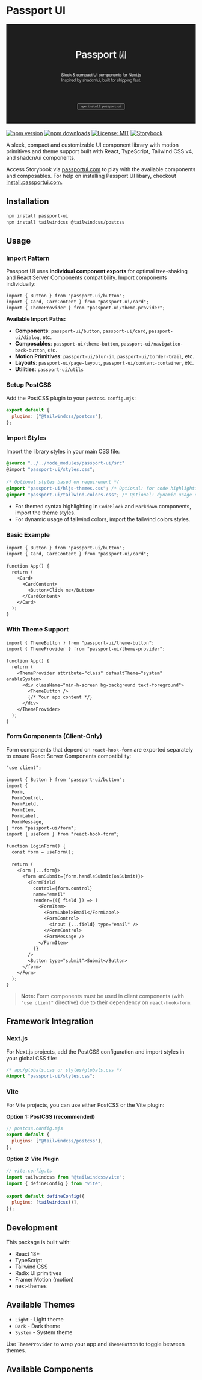 # Passport UI

![Passport UI](./src/images/open_graph@2x.png)

[![npm version](https://badge.fury.io/js/passport-ui.svg)](https://badge.fury.io/js/passport-ui)
[![npm downloads](https://img.shields.io/npm/dm/passport-ui.svg)](https://www.npmjs.com/package/passport-ui)
[![License: MIT](https://img.shields.io/badge/License-MIT-yellow.svg)](https://opensource.org/licenses/MIT)
[![Storybook](https://img.shields.io/badge/Storybook-Docs-ff4785.svg)](https://passportui.com)

A sleek, compact and customizable UI component library with motion primitives and theme support built with React, TypeScript, Tailwind CSS v4, and shadcn/ui components.

Access Storybook via [passportui.com](https://passportui.com) to play with the available components and composables. For help on installing Passport UI libary, checkout [install.passportui.com](https://install.passportui.com).

## Installation

```bash
npm install passport-ui
npm install tailwindcss @tailwindcss/postcss
```

## Usage

### Import Pattern

Passport UI uses **individual component exports** for optimal tree-shaking and React Server Components compatibility. Import components individually:

```tsx
import { Button } from "passport-ui/button";
import { Card, CardContent } from "passport-ui/card";
import { ThemeProvider } from "passport-ui/theme-provider";
```

**Available Import Paths:**

- **Components**: `passport-ui/button`, `passport-ui/card`, `passport-ui/dialog`, etc.
- **Composables**: `passport-ui/theme-button`, `passport-ui/navigation-back-button`, etc.
- **Motion Primitives**: `passport-ui/blur-in`, `passport-ui/border-trail`, etc.
- **Layouts**: `passport-ui/page-layout`, `passport-ui/content-container`, etc.
- **Utilities**: `passport-ui/utils`

### Setup PostCSS

Add the PostCSS plugin to your `postcss.config.mjs`:

```js
export default {
  plugins: ["@tailwindcss/postcss"],
};
```

### Import Styles

Import the library styles in your main CSS file:

```css
@source "../../node_modules/passport-ui/src"
@import "passport-ui/styles.css";

/* Optional styles based on requirement */
@import "passport-ui/hljs-themes.css"; /* Optional: for code highlighting */
@import "passport-ui/tailwind-colors.css"; /* Optional: dynamic usage of tailwind colors */
```

- For themed syntax highlighting in `CodeBlock` and `Markdown` components, import the theme styles.
- For dynamic usage of tailwind colors, import the tailwind colors styles.

### Basic Example

```tsx
import { Button } from "passport-ui/button";
import { Card, CardContent } from "passport-ui/card";

function App() {
  return (
    <Card>
      <CardContent>
        <Button>Click me</Button>
      </CardContent>
    </Card>
  );
}
```

### With Theme Support

```tsx
import { ThemeButton } from "passport-ui/theme-button";
import { ThemeProvider } from "passport-ui/theme-provider";

function App() {
  return (
    <ThemeProvider attribute="class" defaultTheme="system" enableSystem>
      <div className="min-h-screen bg-background text-foreground">
        <ThemeButton />
        {/* Your app content */}
      </div>
    </ThemeProvider>
  );
}
```

### Form Components (Client-Only)

Form components that depend on `react-hook-form` are exported separately to ensure React Server Components compatibility:

```tsx
"use client";

import { Button } from "passport-ui/button";
import {
  Form,
  FormControl,
  FormField,
  FormItem,
  FormLabel,
  FormMessage,
} from "passport-ui/form";
import { useForm } from "react-hook-form";

function LoginForm() {
  const form = useForm();

  return (
    <Form {...form}>
      <form onSubmit={form.handleSubmit(onSubmit)}>
        <FormField
          control={form.control}
          name="email"
          render={({ field }) => (
            <FormItem>
              <FormLabel>Email</FormLabel>
              <FormControl>
                <input {...field} type="email" />
              </FormControl>
              <FormMessage />
            </FormItem>
          )}
        />
        <Button type="submit">Submit</Button>
      </form>
    </Form>
  );
}
```

> **Note:** Form components must be used in client components (with `"use client"` directive) due to their dependency on `react-hook-form`.

## Framework Integration

### Next.js

For Next.js projects, add the PostCSS configuration and import styles in your global CSS file:

```css
/* app/globals.css or styles/globals.css */
@import "passport-ui/styles.css";
```

### Vite

For Vite projects, you can use either PostCSS or the Vite plugin:

**Option 1: PostCSS (recommended)**

```js
// postcss.config.mjs
export default {
  plugins: ["@tailwindcss/postcss"],
};
```

**Option 2: Vite Plugin**

```js
// vite.config.ts
import tailwindcss from "@tailwindcss/vite";
import { defineConfig } from "vite";

export default defineConfig({
  plugins: [tailwindcss()],
});
```

## Development

This package is built with:

- React 18+
- TypeScript
- Tailwind CSS
- Radix UI primitives
- Framer Motion (motion)
- next-themes

## Available Themes

- `Light` - Light theme
- `Dark` - Dark theme
- `System` - System theme

Use `ThemeProvider` to wrap your app and `ThemeButton` to toggle between themes.

## Available Components
